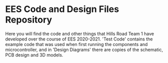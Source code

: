 # EES Code and Design Files Repository
Here you will find the code and other things that Hills Road Team 1 have developed over the course of EES 2020-2021. 'Test Code' contains the example code that was used when first running the components and microcontroller, and in 'Design Diagrams' there are copies of the schematic, PCB design and 3D models.
